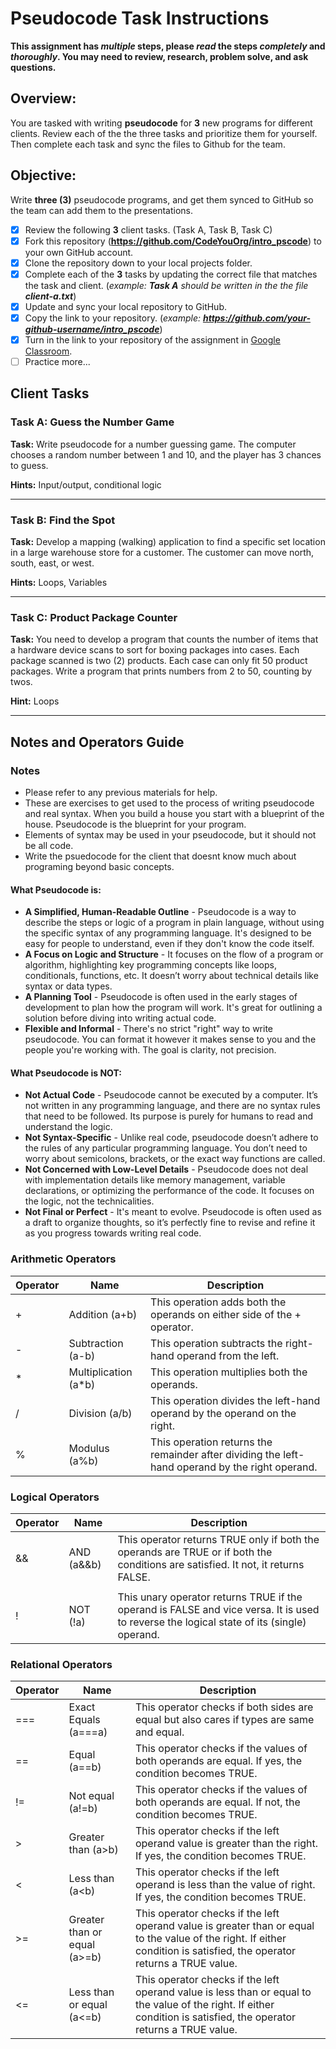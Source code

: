 # Pseudocode Task Instructions

**This assignment has *multiple* steps, please *read* the steps *completely* and *thoroughly*. You may need to review, research, problem solve, and ask questions.**

## **Overview:**
You are tasked with writing **pseudocode** for **3** new programs for different clients. Review each of the the three tasks and prioritize them for yourself. Then complete each task and sync the files to Github for the team.

## **Objective:**
Write **three (3)** pseudocode programs, and get them synced to GitHub so the team can add them to the presentations.

- [X] Review the following **3** client tasks. (Task A, Task B, Task C)
- [X] Fork this repository (**https://github.com/CodeYouOrg/intro_pscode**) to your own GitHub account.
- [X] Clone the repository down to your local projects folder.
- [X] Complete each of the **3** tasks by updating the correct file that matches the task and client. (*example: **Task A** should be written in the the file **client-a.txt***)
- [X] Update and sync your local repository to GitHub.
- [X] Copy the link to your repository. (*example: **https://github.com/your-github-username/intro_pscode***)
- [X] Turn in the link to your repository of the assignment in [Google Classroom](https://classroom.google.com/).
- [ ] Practice more...

## Client Tasks

### Task A: Guess the Number Game

**Task:** Write pseudocode for a number guessing game. The computer chooses a random number between 1 and 10, and the player has 3 chances to guess.

**Hints:** Input/output, conditional logic

---

### Task B: Find the Spot

**Task:** Develop a mapping (walking) application to find a specific set location in a large warehouse store for a customer. The customer can move north, south, east, or west.

**Hints:** Loops, Variables

---

### Task C: Product Package Counter

**Task:** You need to develop a program that counts the number of items that a hardware device scans to sort for boxing packages into cases. Each package scanned is two (2) products. Each case can only fit 50 product packages. Write a program that prints numbers from 2 to 50, counting by twos.

**Hint:** Loops

---

## Notes and Operators Guide

### Notes

- Please refer to any previous materials for help.
- These are exercises to get used to the process of writing pseudocode and real syntax. When you build a house you start with a blueprint of the house. Pseudocode is the blueprint for your program.
- Elements of syntax may be used in your pseudocode, but it should not be all code.
- Write the psuedocode for the client that doesnt know much about programing beyond basic concepts.

#### What Pseudocode is:

- **A Simplified, Human-Readable Outline** - Pseudocode is a way to describe the steps or logic of a program in plain language, without using the specific syntax of any programming language. It's designed to be easy for people to understand, even if they don't know the code itself.
- **A Focus on Logic and Structure** - It focuses on the flow of a program or algorithm, highlighting key programming concepts like loops, conditionals, functions, etc. It doesn’t worry about technical details like syntax or data types.
- **A Planning Tool** - Pseudocode is often used in the early stages of development to plan how the program will work. It's great for outlining a solution before diving into writing actual code.
- **Flexible and Informal** - There's no strict "right" way to write pseudocode. You can format it however it makes sense to you and the people you're working with. The goal is clarity, not precision.

#### What Pseudocode is NOT:

- **Not Actual Code** - Pseudocode cannot be executed by a computer. It’s not written in any programming language, and there are no syntax rules that need to be followed. Its purpose is purely for humans to read and understand the logic.
- **Not Syntax-Specific** - Unlike real code, pseudocode doesn’t adhere to the rules of any particular programming language. You don’t need to worry about semicolons, brackets, or the exact way functions are called.
- **Not Concerned with Low-Level Details** - Pseudocode does not deal with implementation details like memory management, variable declarations, or optimizing the performance of the code. It focuses on the logic, not the technicalities.
- **Not Final or Perfect** - It's meant to evolve. Pseudocode is often used as a draft to organize thoughts, so it’s perfectly fine to revise and refine it as you progress towards writing real code.

### Arithmetic Operators

| Operator | Name | Description |
| ----------- | ----------- | ----------- |
| + | Addition (a+b) | This operation adds both the operands on either side of the + operator. |
| - | Subtraction (a-b) | This operation subtracts the right-hand operand from the left. |
| * | Multiplication (a*b) | This operation multiplies both the operands. |
| / | Division (a/b) | This operation divides the left-hand operand by the operand on the right. |
| % | Modulus (a%b) | This operation returns the remainder after dividing the left-hand operand by the right operand. |

### Logical Operators

| Operator | Name | Description |
| ----------- | ----------- | ----------- |
| && | AND (a&&b) | This operator returns TRUE only if both the operands are TRUE or if both the conditions are satisfied. It not, it returns FALSE. |
| || | OR (a||b) | This operator returns TRUE if either operand is TRUE. It also returns TRUE if both the operands are TRUE. If neither operand is true, it returns FALSE. |
| ! | NOT (!a) | This unary operator returns TRUE if the operand is FALSE and vice versa. It is used to reverse the logical state of its (single) operand. |

### Relational Operators

| Operator | Name | Description |
| ----------- | ----------- | ----------- |
| === | Exact Equals (a===a) | This operator checks if both sides are equal but also cares if types are same and equal. |
| == | Equal (a==b) | This operator checks if the values of both operands are equal. If yes, the condition becomes TRUE. |
| != | Not equal (a!=b) | This operator checks if the values of both operands are equal. If not, the condition becomes TRUE. |
| > | Greater than (a>b) | This operator checks if the left operand value is greater than the right. If yes, the condition becomes TRUE. |
| < | Less than (a<b) | This operator checks if the left operand is less than the value of right. If yes, the condition becomes TRUE. |
| >= | Greater than or equal (a>=b) | This operator checks if the left operand value is greater than or equal to the value of the right. If either condition is satisfied, the operator returns a TRUE value. |
| <= | Less than or equal (a<=b) | This operator checks if the left operand value is less than or equal to the value of the right. If either condition is satisfied, the operator returns a TRUE value. |